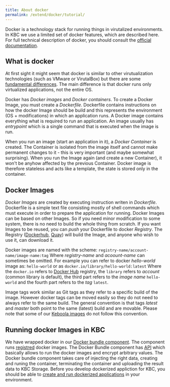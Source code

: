 ```yaml
---
title: About docker
permalink: /extend/docker/tutorial/
---
```


Docker is a technology stack for running things in virutalized environments. In KBC we use a limited set of docker features,
which are described here. For full technical description of docker, you should consult the 
[official documentation](https://docs.docker.com/).

## What is docker
At first sight it might seem that docker is similar to other virutualization technologies (such as VMware or VirutalBox) but
there are some [fundamental differences](https://docs.docker.com/engine/understanding-docker/). 
The main difference is that docker runs only virtualized applications, not the entire
OS.

Docker has *Docker images* and *Docker containers*. To create a Docker Image, you must create a *Dockerfile*. Dockerfile
contains instructions on how the docker Image should be build and this represents the environment (OS + modifications) in 
which an application runs. 
A Docker image contains everything what is required to run an application. An image usually has *entrypoint* which is 
a single command that is executed when the image is run.

When you run an image (start an application in it), a *Docker Container* is created. The Container
is isolated from the image itself and cannot make permanent changes to it - this is very important (and maybe somewhat
surprising). When you run the Image again (and create a new Container), it won't be anyhow affected by the previous 
Container. Docker image is therefore stateless and acts like a template, the state is stored only in the container.


## Docker Images
*Docker Images* are created by executing instruction writen in *Dockerfile*. Dockerfile is a simple text
file consisting mostly of shell commands which must execute in order to prepare the application for running.
 Docker Images can be based on other Images. So if
you need minor modification to some system, there is no need to build the whole thing from scratch. If you want Images to be
reused, you can *push* your Dockerfile to docker *Registry*. The Registry ([Dockerhub](https://hub.docker.com/), 
[Quay](https://quay.io/)) will build the Image, and anyone who wish to use it, can download it. 

Docker images are named with the scheme: `registry-name/account-name/image-name:tag` Where _registry-name_ 
and _acoount-name_ can sometimes be omitted. For example you can refer to docker _hello-world_ image as: `hello-world`
or as `docker.io/library/hello-world:latest`
Where the `docker.io` refers to [Docker Hub](https://hub.docker.com/) registry, 
the `library` refers to _account_ (common library is default), the third part refers to the _image name_ `hello-world` 
and the fourth part refers to the _tag_ `latest`. 

Image tags work similar as Git tags as they refer to a specific build of the image. However docker tags can be moved 
easily so they do not need to always refer to the same build. The general convention is that tags *latest* 
and *master* both point to the same (latest) build and are movable. Please note that some of our 
[Keboola images](/extend/docker/images/) do not follow this convention. 

## Running docker Images in KBC
We have wrapped docker in our [Docker bundle component](/overview/docker-bundle/). The component 
runs [registred](/extend/registration/) docker images. The Docker Bundle component 
has [API](https://app.apiary.io/kebooladocker/editor) 
which basically allows to run the docker images and encrypt arbitrary values. The Docker bundle component takes 
care of injecting the right data, creating and runing the container, terminating the container and uploading 
the result data to KBC Storage. Before you develop dockerized appliction for KBC, you should be able to 
[create and run dockerized applications](/extend/docker/tutorial/howto/) in your environment.

